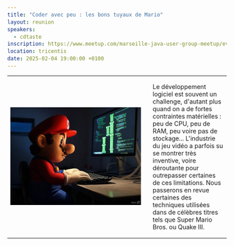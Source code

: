 ```yaml
---
title: "Coder avec peu : les bons tuyaux de Mario"
layout: reunion
speakers:
  - cdtaste
inscription: https://www.meetup.com/marseille-java-user-group-meetup/events/305264282
location: tricentis
date: 2025-02-04 19:00:00 +0100
---
```

<table>
<tr><td style="height:225px; width:300px; padding-right:20px"><img height="225" width="300" src="/static/assets/images/marioTuyau.jpg" alt="Mario coding" /></td>
<td><p>Le développement logiciel est souvent un challenge, d'autant plus quand on a de
fortes contraintes matérielles : peu de CPU, peu de RAM, peu voire pas de
stockage... L'industrie du jeu vidéo a parfois su se montrer très inventive,
voire déroutante pour outrepasser certaines de ces limitations. Nous passerons
en revue certaines des techniques utilisées dans de célèbres titres tels que
Super Mario Bros. ou Quake III.</p></td></tr>
</table>




